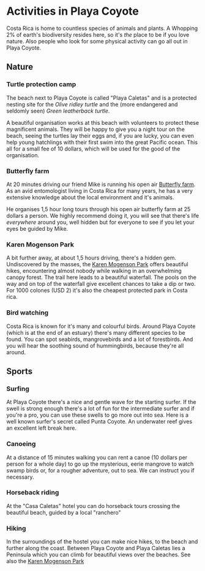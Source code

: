 # Activities in Playa Coyote

Costa Rica is home to countless species of animals and plants. A Whopping 2% of earth's biodiversity resides here, so it's _the_ place to be if you love nature. Also people who look for some physical activity can go all out in Playa Coyote.

## Nature

### Turtle protection camp
The beach next to Playa Coyote is called "Playa Caletas" and is a protected nesting site for the _Olive ridley turtle_ and the (more endangered and seldomly seen) _Green leatherback turtle_.

A beautiful organisation works at this beach with volunteers to protect these magnificent animals. They will be happy to give you a night tour on the beach, seeing the turtles lay their eggs and, if you are lucky, you can even help young hatchlings with their first swim into the great Pacific ocean. This all for a small fee of 10 dollars, which will be used for the good of the organisation.

### Butterfly farm
At 20 minutes driving our friend Mike is running his open air [Butterfly farm](https://www.facebook.com/junglebutterflyfarm). As an avid entomologist living in Costa Rica for many years,  he has a very extensive knowledge about the local environment and it's animals.

He organises 1,5 hour long tours through his open air butterfly farm at 25 dollars a person. We highly recommend doing it, you will see that there's life _everywhere_ around you, well hidden but for everyone to see if you let your eyes be guided by Mike.

### Karen Mogenson Park
A bit further away, at about 1,5 hours driving, there's a hidden gem. Undiscovered by the masses, the [Karen Mogenson Park](http://www.tripadvisor.com/Attraction_Review-g7684098-d8504916-Reviews-Karen_Mogensen_Nature_Reserve-Jicaral_Province_of_Puntarenas.html) offers beautiful hikes, encountering almost nobody while walking in an overwhelming canopy forest. The trail here leads to a beautiful waterfall. The pools on the way and on top of the waterfall give excellent chances to take a dip or two. For 1000 colones (USD 2) it's also the cheapest protected park in Costa rica.

### Bird watching
Costa Rica is known for it's many and colourful birds. Around Playa Coyote (which is at the end of an estuary) there's many different species to be found. You can spot seabirds, mangrovebirds and a lot of forestbirds. And you will hear the soothing sound of hummingbirds, because they're all around.

## Sports 

### Surfing
At Playa Coyote there's a nice and gentle wave for the starting surfer. If the swell is strong enough there's a lot of fun for the intermediate surfer and if you're a pro, you can use these swells to go more out into sea. Here is a well known surfer's secret called Punta Coyote. An underwater reef gives an excellent left break here.

### Canoeing
At a distance of 15 minutes walking you can rent a canoe (10 dollars per person for a whole day) to go up the mysterious, eerie mangrove to watch swamp birds or, for a rougher adventure, out to sea. We can instruct you if necessary.

### Horseback riding
At the "Casa Caletas" hotel you can do horseback tours crossing the beautiful beach, guided by a local "ranchero"

### Hiking
In the surroundings of the hostel you can make nice hikes, to the beach and further along the coast. Between Playa Coyote and Playa Caletas lies a Peninsula which you can climb for beautiful views over the beaches.
See also the [Karen Mogenson Park](http://www.tripadvisor.com/Attraction_Review-g7684098-d8504916-Reviews-Karen_Mogensen_Nature_Reserve-Jicaral_Province_of_Puntarenas.html)

